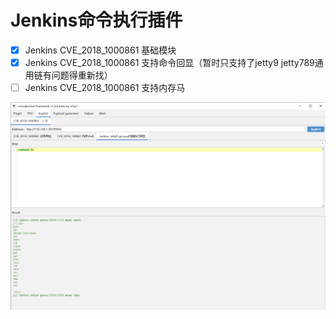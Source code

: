 # Jenkins命令执行插件

- [x] Jenkins CVE_2018_1000861  基础模块
- [x] Jenkins CVE_2018_1000861  支持命令回显（暂时只支持了jetty9 jetty789通用链有问题得重新找）
- [ ] Jenkins CVE_2018_1000861  支持内存马

![](jenkinsEcho.png)
